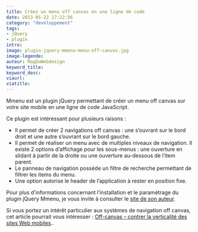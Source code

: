 ```yaml
---
title: Créez un menu off canvas en une ligne de code
date: 2013-05-22 17:22:56
category: "developpement"
tags:
- jQuery
- plugin
intro:
image: plugin-jquery-mmenu-menu-off-canvas.jpg
image-legende:
auteur: MagDuWebdesign
keyword_title:
keyword_desc:
viaurl:
viatitle:
---
```


Mmenu est un plugin jQuery permettant de créer un menu off canvas sur votre site mobile en une ligne de code JavaScript.

Ce plugin est intéressant pour plusieurs raisons :

* Il permet de créer 2 navigations off canvas : une s’ouvrant sur le bord droit et une autre s’ouvrant sur le bord gauche.
* Il permet de réaliser un menu avec de multiples niveaux de navigation. Il existe 2 options d’affichage pour les sous-menus : une ouverture en slidant à partir de la droite ou une ouverture au-dessous de l’item parent.
* Le panneau de navigation possède un filtre de recherche permettant de filtrer les items du menu.
* Une option autorise le header de l’application à rester en position fixe.

Pour plus d’informations concernant l’installation et le paramétrage du plugin jQuery Mmenu, je vous invite à consulter le [site de son auteur](http://mmenu.frebsite.nl/).

Si vous portez un intérêt particulier aux systèmes de navigation off canvas, cet article pourrait vous intéresser : [Off-canvas – contrer la verticalité des sites Web mobiles](http://magazineduwebdesign.com/off-canvas-navigation-contenu-site-mobile)..